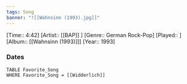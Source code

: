 ```yaml
---
tags: Song  
banner: "![[Wahnsinn (1993).jpg]]"
---
```

[Time:: 4:42]
[Artist:: [[BAP]] ]
[Genre:: German Rock-Pop]
[Played:: ]
[Album:: [[Wahnsinn (1993)]]]
[Year:: 1993]
### Dates
````dataview
TABLE Favorite_Song
WHERE Favorite_Song = [[Widderlich]]
````